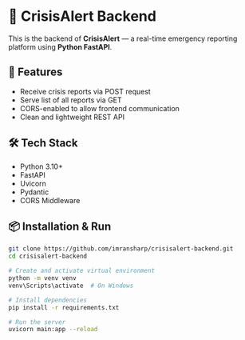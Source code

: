 # 🧠 CrisisAlert Backend

This is the backend of **CrisisAlert** — a real-time emergency reporting platform using **Python FastAPI**.

## 🚀 Features

- Receive crisis reports via POST request
- Serve list of all reports via GET
- CORS-enabled to allow frontend communication
- Clean and lightweight REST API

## 🛠 Tech Stack

- Python 3.10+
- FastAPI
- Uvicorn
- Pydantic
- CORS Middleware

## 📦 Installation & Run

```bash
git clone https://github.com/imransharp/crisisalert-backend.git
cd crisisalert-backend

# Create and activate virtual environment
python -m venv venv
venv\Scripts\activate  # On Windows

# Install dependencies
pip install -r requirements.txt

# Run the server
uvicorn main:app --reload
